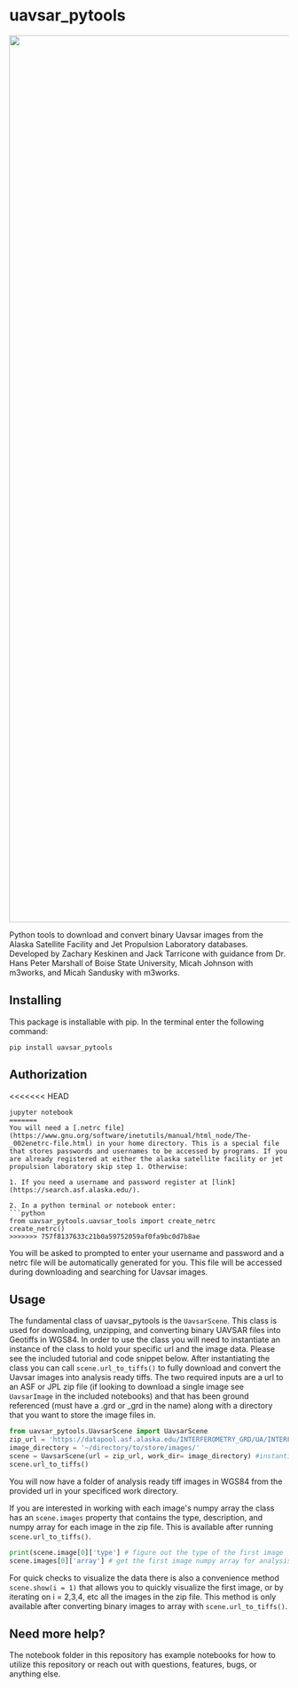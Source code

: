 # uavsar_pytools

<img src="https://github.com/SnowEx/uavsar_pytools/blob/main/title_figure.png" width="1600">

Python tools to download and convert binary Uavsar images from the Alaska Satellite Facility and Jet Propulsion Laboratory databases. Developed by Zachary Keskinen and Jack Tarricone with guidance from Dr. Hans Peter Marshall of Boise State University, Micah Johnson with m3works, and Micah Sandusky with m3works.

## Installing

This package is installable with pip. In the terminal enter the following command:

```console
pip install uavsar_pytools
```

## Authorization

<<<<<<< HEAD
```console
jupyter notebook
=======
You will need a [.netrc file](https://www.gnu.org/software/inetutils/manual/html_node/The-_002enetrc-file.html) in your home directory. This is a special file that stores passwords and usernames to be accessed by programs. If you are already registered at either the alaska satellite facility or jet propulsion laboratory skip step 1. Otherwise: 

1. If you need a username and password register at [link](https://search.asf.alaska.edu/).

2. In a python terminal or notebook enter:
```python
from uavsar_pytools.uavsar_tools import create_netrc
create_netrc()
>>>>>>> 757f8137633c21b0a59752059af0fa9bc0d7b8ae
```

You will be asked to prompted to enter your username and password and a netrc file will be automatically generated for you. This file will be accessed during downloading and searching for Uavsar images.

## Usage

The fundamental class of uavsar_pytools is the `UavsarScene`. This class is used for downloading, unzipping, and converting binary UAVSAR files into Geotiffs in WGS84. In order to use the class you will need to instantiate an instance of the class to hold your specific url and the image data. Please see the included tutorial and code snippet below. After instantiating the class you can call `scene.url_to_tiffs()` to fully download and convert the Uavsar images into analysis ready tiffs. The two required inputs are a url to an ASF or JPL zip file (if looking to download a single image see `UavsarImage` in the included notebooks) and that has been ground referenced (must have a .grd or \_grd in the name) along with a directory that you want to store the image files in.

```python
from uavsar_pytools.UavsarScene import UavsarScene
zip_url = 'https://datapool.asf.alaska.edu/INTERFEROMETRY_GRD/UA/INTERFEROGRAM_OR_POLSAR_GRD.zip'
image_directory = '~/directory/to/store/images/'
scene = UavsarScene(url = zip_url, work_dir= image_directory) #instantiating an instance of the UavsarScene class.
scene.url_to_tiffs()
```

You will now have a folder of analysis ready tiff images in WGS84 from the provided url in your specificed work directory.

If you are interested in working with each image's numpy array the class has an `scene.images` property that contains the type, description, and numpy array for each image in the zip file. This is available after running `scene.url_to_tiffs()`.

```python
print(scene.image[0]['type'] # figure out the type of the first image
scene.images[0]['array'] # get the first image numpy array for analysis
```

For quick checks to visualize the data there is also a convenience method `scene.show(i = 1)` that allows you to quickly visualize the first image, or by iterating on i = 2,3,4, etc all the images in the zip file. This method is only available after converting binary images to array with `scene.url_to_tiffs()`.

## Need more help?

The notebook folder in this repository has example notebooks for how to utilize this repository or reach out with questions, features, bugs, or anything else.
